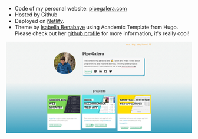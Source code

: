 
- Code of my personal website: [pipegalera.com](https://www.pipegalera.com)
- Hosted by Github
- Deployed on [Netlify](https://www.netlify.com/).
- Theme by [Isabella Benabaye](https://isabella-b.com/) using Academic Template from Hugo. Please check out her [github profile](https://github.com/isabellabenabaye) for more information, it's really cool!


[![](/static/img/homepage-screenshot.png)](https://pipegalera.com/)

